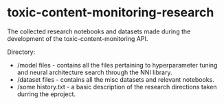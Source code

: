 # toxic-content-monitoring-research
The collected research notebooks and datasets made during the development of the toxic-content-monitoring API.

Directory:

* /model files - contains all the files pertaining to hyperparameter tuning and neural architecture search through the NNI library.
* /dataset files - contains all the misc datasets and relevant notebooks.
* /some history.txt - a basic description of the research directions taken durring the eproject.
